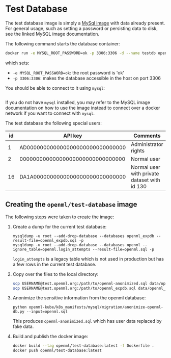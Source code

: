 # Test Database

The test database image is simply a [MySql image](https://hub.docker.com/_/mysql/) with
data already present. For general usage, such as setting a password or persisting data
to disk, see the linked MySQL image documentation.

The following command starts the database container:

```bash
docker run -e MYSQL_ROOT_PASSWORD=ok -p 3306:3306 -d --name testdb openml/test-database:latest
```
which sets:

 - `-e MYSQL_ROOT_PASSWORD=ok`: the root password is 'ok'
 - `-p 3306:3306`: makes the database accessible in the host on port 3306

You should be able to connect to it using `mysql`:
```bash

```
If you do not have `mysql` installed, you may refer to the MySQL image documentation on
how to use the image instead to connect over a docker network if you want to connect
with `mysql`.

The test database the following special users:

| id | API key | Comments |
| -- | -- | -- |
| 1  | AD000000000000000000000000000000 | Administrator rights |
| 2  | 00000000000000000000000000000000 | Normal user |
| 16 | DA1A0000000000000000000000000000 | Normal user with private dataset with id 130 |


## Creating the `openml/test-database` image

The following steps were taken to create the image:

 1. Create a dump for the current test database:

    ```text
    mysqldump -u root --add-drop-database --databases openml_expdb --result-file=openml_expdb.sql -p
    mysqldump -u root --add-drop-database --databases openml --ignore_table=openml.login_attempts --result-file=openml.sql -p
    ```

    `login_attempts` is a legacy table which is not used in production but has a few rows in the current test database.

 2. Copy over the files to the local directory:

    ```bash
    scp USERNAME@test.openml.org:/path/to/openml-anonimized.sql data/openml.sql
    scp USERNAME@test.openml.org:/path/to/openml_expdb.sql data/openml_expdb.sql
    ```

 3. Anonimize the sensitive information from the openml database:
    ```text
    python openml-kube/k8s_manifests/mysql/migration/anonimize-openml-db.py --input=openml.sql
    ```
    This produces `openml-anonimized.sql` which has user data replaced by fake data.

 4. Build and publish the docker image:

    ```bash
    docker build --tag openml/test-database:latest -f Dockerfile .
    docker push openml/test-database:latest
    ```
